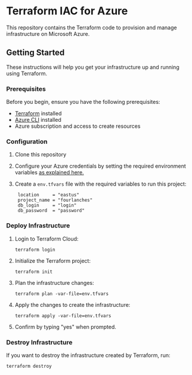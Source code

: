 # Terraform IAC for Azure

This repository contains the Terraform code to provision and manage infrastructure on Microsoft Azure.

## Getting Started

These instructions will help you get your infrastructure up and running using Terraform.

### Prerequisites

Before you begin, ensure you have the following prerequisites:

- [Terraform](https://www.terraform.io/downloads.html) installed
- [Azure CLI](https://docs.microsoft.com/en-us/cli/azure/install-azure-cli) installed
- Azure subscription and access to create resources

### Configuration

1. Clone this repository

2. Configure your Azure credentials by setting the required environment variables [as explained here.](https://developer.hashicorp.com/terraform/tutorials/azure-get-started/azure-build)

3. Create a `env.tfvars` file with the required variables to run this project:

   ```hcl
    location     = "eastus"
    project_name = "fourlanches"
    db_login     = "login"
    db_password  = "password"
   ```

### Deploy Infrastructure
1. Login to Terraform Cloud:

   ```shell
   terraform login
   ```

2. Initialize the Terraform project:

   ```shell
   terraform init
   ```

3. Plan the infrastructure changes:

   ```shell
   terraform plan -var-file=env.tfvars  
   ```

4. Apply the changes to create the infrastructure:

   ```shell
   terraform apply -var-file=env.tfvars  
   ```

5. Confirm by typing "yes" when prompted.

### Destroy Infrastructure

If you want to destroy the infrastructure created by Terraform, run:

```shell
terraform destroy
```